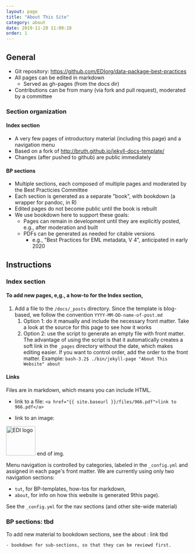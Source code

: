 ```yaml
---
layout: page
title: "About This Site"
category: about
date: 2019-11-20 11:09:18
order: 1
---
```


## General
- Git repository: https://github.com/EDIorg/data-package-best-practices
- All pages can be edited in  markdown
    - Served as gh-pages (from the docs dir)
- Contributions can be from many (via fork and pull request), moderated by a committee

### Section organization
#### Index section 
- A very few pages of introductory material (including this page) and a navigation menu 
- Based on a fork of http://bruth.github.io/jekyll-docs-template/
- Changes (after pushed to github) are public immediately

#### BP sections 
- Multiple sections, each composed of multiple pages and moderated by the Best Practicies Committee
- Each section is generated as a separate "book", with bookdown (a wrapper for pandoc, in R)
- Edited pages do not become public until the book is rebuilt
- We use bookdown here to support these goals:
    - Pages can remain in development until they are explicitly posted, e.g., after moderation and built
    - PDFs can be generated as needed for citable versions 
        - e.g., "Best Practices for EML metadata, V 4", anticipated in early 2020

## Instructions
### Index section

#### To add new pages, e,g., a how-to for the Index section, 
1. Add a file to the `/docs/_posts` directory. Since the template is blog-based, we follow the convention `YYYY-MM-DD-name-of-post.md`
    1. Option 1: do it manually and include the necessary front matter. Take a look at the source for this page to see how it works
    2. Option 2: use the script to generate an empty file with front matter. The advantage of using the script is that it automatically creates a soft link in the `_pages` directory without the date, which makes editing easier. If you want to control order, add the order to the front matter. Example:
  `bash-3.2$ ./bin/jekyll-page "About This Website" about` 


#### Links
Files are in markdown, which means you can include HTML. 

- link to a file: 
`<a href="{{ site.baseurl }}/files/966.pdf">link to 966.pdf</a>`

- link to an image:
<img src="{{ site.baseurl }}/images/EDI-logo-svg-240.png" alt="EDI logo" height="80" width="80"/>
end of img.


Menu navigation is controlled by categories, labeled in the `_config.yml` and assigned in each page's front matter. We are currently using only two navigation sections: 
- `tut`, for BP-templates, how-tos for markdown,  
- `about`, for info on how this website is generated 9this page).

See the `_config.yml` for the nav sections (and other site-wide material)


### BP sections: tbd
To add new material to bookdown sections, see the about : link tbd

    - bookdown for sub-sections, so that they can be reviewd first.


